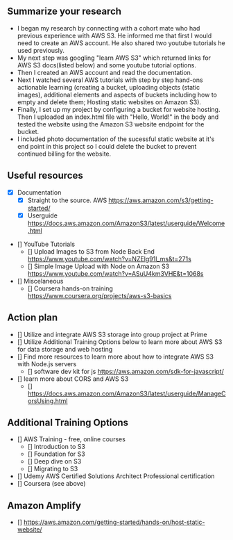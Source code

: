 ## Summarize your research 
- I began my research by connecting with a cohort mate who had previous experience with AWS S3. He informed me that first I would need to create an AWS account. He also shared two youtube tutorials he used previously. 
- My next step was googling "learn AWS S3" which returned links for AWS S3 docs(listed below) and some youtube tutorial options. 
- Then I created an AWS account and read the documentation. 
- Next I watched several AWS tutorials with step by step hand-ons actionable learning (creating a bucket, uploading objects (static images), additional elements and aspects of buckets including how to empty and delete them; Hosting static websites on Amazon S3).
- Finally, I set up my project by configuring a bucket for website hosting. Then I uploaded an index.html file with "Hello, World!" in the body and tested the website using the Amazon S3 website endpoint for the bucket. 
- I included photo documentation of the sucessful static website at it's end point in this project so I could delete the bucket to prevent continued billing for the website. 

## Useful resources 
- [x] Documentation
    - [x] Straight to the source. AWS https://aws.amazon.com/s3/getting-started/
    - [x] Userguide https://docs.aws.amazon.com/AmazonS3/latest/userguide/Welcome.html
- [] YouTube Tutorials
    - [] Upload Images to S3 from Node Back End https://www.youtube.com/watch?v=NZElg91l_ms&t=271s
    - [] Simple Image Upload with Node on Amazon S3 https://www.youtube.com/watch?v=ASuU4km3VHE&t=1068s
- [] Miscelaneous
    - [] Coursera hands-on training https://www.coursera.org/projects/aws-s3-basics

## Action plan 
- [] Utilize and integrate AWS S3 storage into group project at Prime
- [] Utilize Additional Training Options below to learn more about AWS S3 for data storage and web hosting
- [] Find more resources to learn more about how to integrate AWS S3 with Node.js servers
    - [] software dev kit for js https://aws.amazon.com/sdk-for-javascript/
- [] learn more about CORS and AWS S3
    - [] https://docs.aws.amazon.com/AmazonS3/latest/userguide/ManageCorsUsing.html

## Additional Training Options
- [] AWS Training - free, online courses
    - [] Introduction to S3
    - [] Foundation for S3
    - [] Deep dive on S3
    - [] Migrating to S3
- [] Udemy AWS Certified Solutions Architect Professional certification
- [] Coursera (see above)

## Amazon Amplify
- [] https://aws.amazon.com/getting-started/hands-on/host-static-website/

